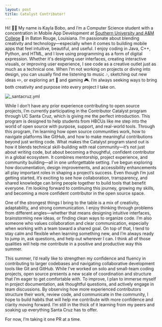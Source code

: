 ```yaml
---
layout: post
title: Catalyst Contributor!
---
```

Hi! 👋🏽 My name is Kayla Bobo, and I’m a Computer Science student with a concentration in Mobile App Development at [Southern University and A&M College](https://www.subr.edu) 🐆 in Baton Rouge, Louisiana. I’m passionate about blending creativity and technology—especially when it comes to building mobile apps that feel intuitive, beautiful, and useful. I enjoy coding in Java, C++, Python, and HTML, and I love using programming as a form of digital expression. Whether it's designing user interfaces, creating interactive visuals, or improving user experience, I see code as a creative outlet just as much as a technical one. When I’m not working on projects or diving into design, you can usually find me listening to music 🎶, sketching out new ideas ✏️, or exploring art 🎨 and gaming 🎮. I’m always seeking ways to bring both creativity and purpose into every project I take on.

![_santacruz.yml]({{site.baseurl}}/images/santacruz.png)

While I don’t have any prior experience contributing to open source projects, I’m currently participating in the Contributor Catalyst
program through UC Santa Cruz, which is giving me the perfect introduction. This program is designed to help students from HBCUs like me
step into the world of open source with purpose, support, and real-world tools. Through this program, I’m learning how open source
communities work, how to navigate platforms like GitHub, and how to make meaningful contributions beyond just writing code. What makes the
Catalyst program stand out is how it blends technical skill-building with real community—it’s not just about writing code, but about
becoming a thoughtful, confident contributor in a global ecosystem. It combines mentorship, project experience, and community building—all
in one unforgettable setting. I’ve begun exploring how documentation, design improvements, and accessibility enhancements all play important
roles in shaping a project’s success. Even though I’m just getting started, it’s exciting to see how collaboration, transparency, and shared
knowledge can bring people together to build tools that benefit everyone. I'm looking forward to continuing this journey, growing my skills,
and becoming a more confident contributor in the open source space.

One of the strongest things I bring to the table is a mix of creativity, adaptability, and strong communication. I enjoy thinking through
problems from different angles—whether that means designing intuitive interfaces, brainstorming new ideas, or finding clean ways to organize
code. I’m also someone who values collaboration and clear communication, especially when working with a team toward a shared goal. On top of
that, I tend to stay calm and flexible when learning something new, and I’m always ready to jump in, ask questions, and help out wherever I
can. I think all of those qualities will help me contribute in a positive and productive way this summer.

This summer, I’d really like to strengthen my confidence and fluency in contributing to larger codebases and navigating collaborative
development tools like Git and GitHub. While I’ve worked on solo and small-team coding projects, open source presents a new scale of
coordination and structure that I’m eager to get comfortable with. To improve, I plan to immerse myself in project documentation, ask
thoughtful questions, and actively engage in team discussions. By observing how more experienced contributors structure their work, review
code, and communicate in the community, I hope to build habits that will help me contribute with more confidence and clarity moving forward.
I’m still in the thick of it learning from my peers and soaking up everything Santa Cruz has to offer. 

For now, I’m taking it one PR at a time. 
